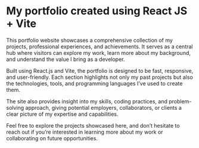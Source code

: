 # My portfolio created using React JS + Vite

This portfolio website showcases a comprehensive collection of my projects, professional experiences, and achievements. It serves as a central hub where visitors can explore my work, learn more about my background, and understand the value I bring as a developer.

Built using React.js and Vite, the portfolio is designed to be fast, responsive, and user-friendly. Each section highlights not only my past projects but also the technologies, tools, and programming languages I’ve used to create them.

The site also provides insight into my skills, coding practices, and problem-solving approach, giving potential employers, collaborators, or clients a clear picture of my expertise and capabilities.

Feel free to explore the projects showcased here, and don’t hesitate to reach out if you’re interested in learning more about my work or collaborating on future opportunities.